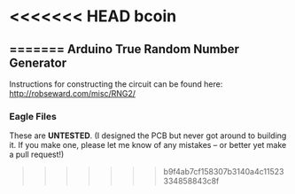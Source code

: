 <<<<<<< HEAD
bcoin
=====
=======
Arduino True Random Number Generator
----

Instructions for constructing the circuit can be found here: http://robseward.com/misc/RNG2/

### Eagle Files

These are **UNTESTED**. (I designed the PCB but never got around to building it. If you make one, please let me know of any mistakes – or better yet make a pull request!)
>>>>>>> b9f4ab7cf158307b3140a4c11523334858843c8f
